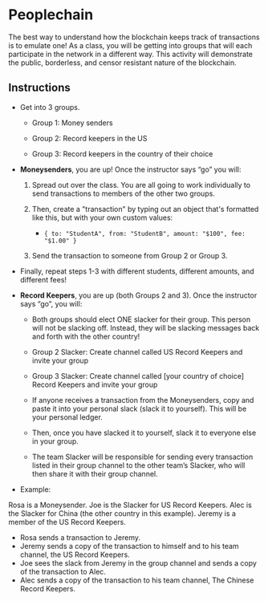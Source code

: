 # Peoplechain

The best way to understand how the blockchain keeps track of transactions is to emulate one!
As a class, you will be getting into groups that will each participate in the network in a different way.
This activity will demonstrate the public, borderless, and censor resistant nature of the blockchain.

## Instructions

* Get into 3 groups.

  * Group 1: Money senders

  * Group 2: Record keepers in the US

  * Group 3: Record keepers in the country of their choice

* **Moneysenders**, you are up! Once the instructor says “go” you will:

  1. Spread out over the class. You are all going to work individually to send transactions to members of the other two groups.

  2. Then, create a "transaction" by typing out an object that's formatted like this, but with your own custom values:

     * `{ to: "StudentA", from: "StudentB", amount: "$100", fee: "$1.00" }`

  3. Send the transaction to someone from Group 2 or Group 3.

* Finally, repeat steps 1-3 with different students, different amounts, and different fees!

* **Record Keepers**, you are up (both Groups 2 and 3). Once the instructor says “go”, you will:

  * Both groups should elect ONE slacker for their group. This person will not be slacking off. Instead, they will be slacking messages back and forth with the other country!

  * Group 2 Slacker: Create channel called US Record Keepers and invite your group

  * Group 3 Slacker: Create channel called [your country of choice] Record Keepers and invite your group

  * If anyone receives a transaction from the Moneysenders, copy and paste it into your personal slack (slack it to yourself). This will be your personal ledger.

  * Then, once you have slacked it to yourself, slack it to everyone else in your group.

  * The team Slacker will be responsible for sending every transaction listed in their group channel to the other team’s Slacker, who will then share it with their group channel.

* Example:

Rosa is a Moneysender. Joe is the Slacker for US Record Keepers. Alec is the Slacker for China (the other country in this example). Jeremy is a member of the US Record Keepers.

* Rosa sends a transaction to Jeremy.
* Jeremy sends a copy of the transaction to himself and to his team channel, the US Record Keepers.
* Joe sees the slack from Jeremy in the group channel and sends a copy of the transaction to Alec.
* Alec sends a copy of the transaction to his team channel, The Chinese Record Keepers.
